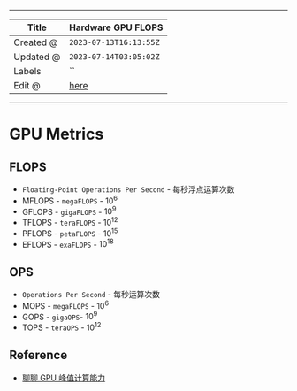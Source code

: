 -----

| Title     | Hardware GPU FLOPS                                   |
| --------- | ---------------------------------------------------- |
| Created @ | `2023-07-13T16:13:55Z`                               |
| Updated @ | `2023-07-14T03:05:02Z`                               |
| Labels    | \`\`                                                 |
| Edit @    | [here](https://github.com/junxnone/xwiki/issues/280) |

-----

# GPU Metrics

## FLOPS

  - `Floating-Point Operations Per Second` - 每秒浮点运算次数
  - MFLOPS - `megaFLOPS` - $10^6$
  - GFLOPS - `gigaFLOPS` - $10^9$
  - TFLOPS - `teraFLOPS` - $10^{12}$
  - PFLOPS - `petaFLOPS` - $10^{15}$
  - EFLOPS - `exaFLOPS` - $10^{18}$

## OPS

  - `Operations Per Second` - 每秒运算次数
  - MOPS - `megaFLOPS` - $10^6$
  - GOPS - `gigaOPS`- $10^9$
  - TOPS - `teraOPS` - $10^{12}$

## Reference

  - [聊聊 GPU 峰值计算能力](https://zhuanlan.zhihu.com/p/231302709)
